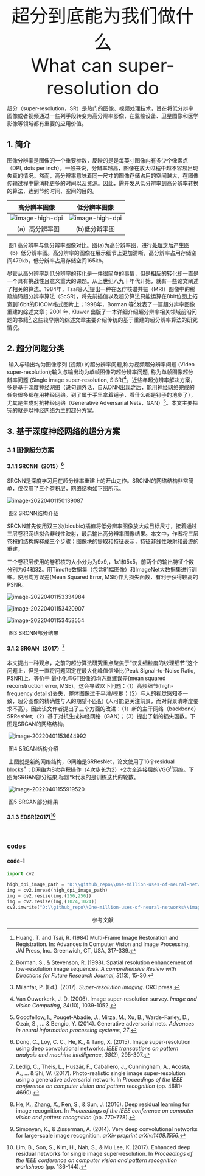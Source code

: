 <center><font size='30'>超分到底能为我们做什么</font></center>

<center><font size='25'>What can super-resolution do</font></center>

​		超分（super-resolution，SR）是热门的图像、视频处理技术，旨在将低分辨率图像或者视频通过一些列手段转变为高分辨率影像，在监控设备、卫星图像和医学影像等领域都有重要的应用价值。

## 1. 简介

​		图像分辨率是图像的一个重要参数，反映的是是每英寸图像内有多少个像素点（DPI, dots per inch）。一般来说，分辨率越高，图像在放大过程中越不容易出现失真的情况。然而，高分辨率意味着同一尺寸的图像存储占用的空间越大，在图像传输过程中需消耗更多的时间以及资源。因此，需开发从低分辨率到高分辨率转换的算法，达到节约时间、空间的目的。

|                高分辨率图像                |               低分辨率图像                |
| :----------------------------------------: | :---------------------------------------: |
| ![image-high-dpi](./images/0_high_dpi.jpg) | ![image-high-dpi](./images/0_low_dpi.jpg) |
|              （a）高分辨率图               |               (b)低分辨率图               |

​				图1 高分辨率与低分辨率图像对比。图(a)为高分辨率图，进行[处理](#code-1)之后产生图（b）低分辨率图。高分辨率的图像在展示细节上更加清晰，高分辨率占用存储空间479kb，低分辨率占用存储空间165kb。

​		尽管从高分辨率到低分辨率的转化是一件很简单的事情，但是相反的转化却一直是一个具有挑战性且意义重大的课题。从上世纪八九十年代开始，就有一些论文阐述了相关的算法。1984年，Tsai等人[^1]提出一种在医疗核磁共振（MRI）图像中的稀疏编码超分辨率算法（ScSR），将先前插值以及超分算法只能运算在8bit位图上拓宽到16bit的DICOM格式图片上；1998年，Borman 等[^2]发表了一篇超分辨率图像重建的综述文章；2001 年, Kluwer 出版了一本详细介绍超分辨率相关领域前沿问题的书籍[^3],这些较早期的综述文章主要介绍传统的基于重建的超分辨率算法的研究情况。

## 2. 超分问题分类

​		输入与输出均为图像序列 (视频) 的超分辨率问题,称为视频超分辨率问题 (Video super-resolution);输入与输出均为单帧图像的超分辨率问题, 称为单帧图像超分辨率问题 (Single image super-resolution, SISR)[^4]。近些年超分辨率解决方案，多是基于深度神经网络（说句题外话，自从DNN出现之后，能用神经网络完成的任务很多都在用神经网络。到了属于手里拿着锤子，看什么都是钉子的地步了），尤其是生成对抗神经网络（Generative Adversarial Nets，GAN）[^5]。本文主要探究的就是以神经网络为主的超分方案。

## 3. 基于深度神经网络的超分方案

### 3.1 图像超分方案

#### 3.1.1 SRCNN（2015）[^6]

​		SRCNN是深度学习用在超分辨率重建上的开山之作。SRCNN的网络结构非常简单，仅仅用了三个卷积层，网络结构如下图所示。

![image-20220401150139087](./images/image-20220401150139087.png)

​																图2 SRCNN结构介绍

​		SRCNN首先使用双三次(bicubic)插值将低分辨率图像放大成目标尺寸，接着通过三层卷积网络拟合非线性映射，最后输出高分辨率图像结果。本文中，作者将三层卷积的结构解释成三个步骤：图像块的提取和特征表示，特征非线性映射和最终的重建。

​		三个卷积层使用的卷积核的大小分为为9x9,，1x1和5x5，前两个的输出特征个数分别为64和32。用Timofte数据集（包含91幅图像）和ImageNet大数据集进行训练。使用均方误差(Mean Squared Error, MSE)作为损失函数，有利于获得较高的PSNR。

![image-20220401153334984](./images/image-20220401153334984.png)

![image-20220401153420907](./images/image-20220401153420907.png)

![image-20220401153453554](./images/image-20220401153453554.png)

​																	图3 SRCNN部分结果

#### 3.1.2 SRGAN（2017）[^7]

​		本文提出一种观点，之前的超分算法研究重点聚焦于“恢复细粒度的纹理细节”这个问题上，但是一直将问题固定在最大化峰值信噪比(Peak Signal-to-Noise Ratio, PSNR)上，等价于 最小化与GT图像的均方重建误差(mean squared reconstruction error, MSE)。这会导致以下问题：（1）高频细节(high-frequency details)丢失，整体图像过于平滑/模糊；（2）与人的视觉感知不一致，超分图像的精确性与人的期望不匹配（人可能更关注前景，而对背景清晰度要求不高）。因此该文作者提出了三个方面的改进：（1）新的主干网络（backbone）SRResNet;（2）基于对抗生成神经网络（GAN）；（3）提出了新的损失函数。下图是SRGAN的网络结构。

​		![image-20220401153644992](./images/image-20220401153644992.png)

​																	图4 SRGAN结构介绍

​		上图就是新的网络结构，G网络是SRResNet，论文使用了16个residual blocks[^8]；D网络为8次卷积操作（4次步长为2）+2次全连接层的VGG[^9]网络。下图为SRGAN部分结果,标题*k代表的是训练迭代的轮数。

​		![image-20220401155919520](./images/image-20220401155919520.png)

​																		图5 SRGAN部分结果

#### 3.1.3 EDSR(2017)[^10]

​		

### codes

#### code-1

```python
import cv2

high_dpi_image_path = "D:\\github_repo\\One-million-uses-of-neural-networks\\images\\0_high_dpi.jpg"
img = cv2.imread(high_dpi_image_path)
img = cv2.resize(img,(256,256))
img = cv2.resize(img,(1024,1024))
cv2.imwrite("D:\\github_repo\\One-million-uses-of-neural-networks\\images\\0_low_dpi.jpg",img)
```



<center>参考文献</center>

[^1]:Huang, T. and Tsai, R. (1984) Multi-Frame Image Restoration and Registration. In: Advances in Computer Vision and Image Processing, JAI Press, Inc. Greenwich, CT, USA, 317-339.
[^2]:Borman, S., & Stevenson, R. (1998). Spatial resolution enhancement of low-resolution image sequences. *A comprehensive Review with Directions for Future Research Journal*, *3*(13), 15-30.
[^3]:Milanfar, P. (Ed.). (2017). *Super-resolution imaging*. CRC press.
[^4]:Van Ouwerkerk, J. D. (2006). Image super-resolution survey. *Image and vision Computing*, *24*(10), 1039-1052.
[^5]: Goodfellow, I., Pouget-Abadie, J., Mirza, M., Xu, B., Warde-Farley, D., Ozair, S., ... & Bengio, Y. (2014). Generative adversarial nets. *Advances in neural information processing systems*, *27*.
[^6]: Dong, C., Loy, C. C., He, K., & Tang, X. (2015). Image super-resolution using deep convolutional networks. *IEEE transactions on pattern analysis and machine intelligence*, *38*(2), 295-307.
[^7]: Ledig, C., Theis, L., Huszár, F., Caballero, J., Cunningham, A., Acosta, A., ... & Shi, W. (2017). Photo-realistic single image super-resolution using a generative adversarial network. In *Proceedings of the IEEE conference on computer vision and pattern recognition* (pp. 4681-4690).
[^8]: He, K., Zhang, X., Ren, S., & Sun, J. (2016). Deep residual learning for image recognition. In *Proceedings of the IEEE conference on computer vision and pattern recognition* (pp. 770-778).
[^9]: Simonyan, K., & Zisserman, A. (2014). Very deep convolutional networks for large-scale image recognition. *arXiv preprint arXiv:1409.1556*.
[^10]: Lim, B., Son, S., Kim, H., Nah, S., & Mu Lee, K. (2017). Enhanced deep residual networks for single image super-resolution. In *Proceedings of the IEEE conference on computer vision and pattern recognition workshops* (pp. 136-144).


